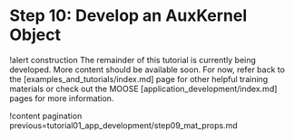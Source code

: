 # Step 10: Develop an AuxKernel Object

!alert construction
The remainder of this tutorial is currently being developed. More content should be available soon. For now, refer back to the [examples_and_tutorials/index.md] page for other helpful training materials or check out the MOOSE [application_development/index.md] pages for more information.

!content pagination previous=tutorial01_app_development/step09_mat_props.md
